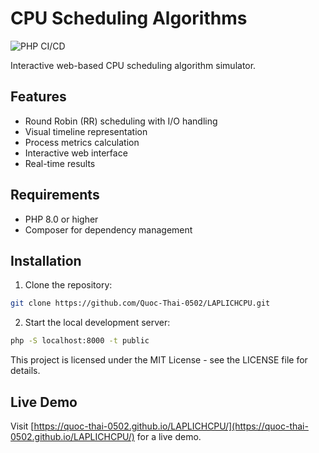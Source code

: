 # CPU Scheduling Algorithms

![PHP CI/CD](https://github.com/Quoc-Thai-0502/LAPLICHCPU/workflows/PHP%20CI/CD/badge.svg)

Interactive web-based CPU scheduling algorithm simulator.

## Features

- Round Robin (RR) scheduling with I/O handling
- Visual timeline representation
- Process metrics calculation
- Interactive web interface
- Real-time results

## Requirements

- PHP 8.0 or higher
- Composer for dependency management

## Installation

1. Clone the repository:
```bash
git clone https://github.com/Quoc-Thai-0502/LAPLICHCPU.git
```

2. Start the local development server:
```bash
php -S localhost:8000 -t public
```



This project is licensed under the MIT License - see the LICENSE file for details.

## Live Demo

Visit [https://quoc-thai-0502.github.io/LAPLICHCPU/](https://quoc-thai-0502.github.io/LAPLICHCPU/) for a live demo.
